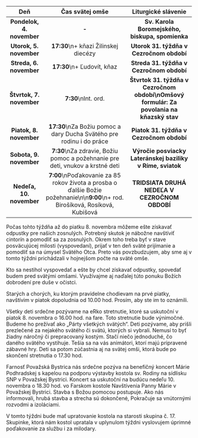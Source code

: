 <!-- title: "Informácie o omšiach - 03. - 10. november" -->
<!-- date: "2024-11-03" -->

| Deň | Čas svätej omše | Liturgické slávenie |
| :---: | :---: | :---: |
| **Pondelok, 4. november** | **-** | **Sv. Karola Boromejského, biskupa, spomienka** |
| **Utorok, 5. november** | **17:30**\n+ kňazi Žilinskej diecézy | **Utorok 31. týždňa v Cezročnom období** |
| **Streda, 6. november** | **17:30**\n+ Ľudovít, kňaz | **Streda 31. týždňa v Cezročnom období** |
| **Štvrtok, 7. november** | **7:30**\nInt. ord. | **Štvrtok 31. týždňa v Cezročnom období\nOmšový formulár: Za povolania na kňazský stav** |
| **Piatok, 8. november** | **17:30**\nZa Božiu pomoc a dary Ducha Svätého pre rodinu i do práce | **Piatok 31. týždňa v Cezročnom období** |
| **Sobota, 9. november** | **7:30**\nZa zdravie, Božiu pomoc a požehnanie pre deti, vnukov  a krstné deti | **Výročie posviacky Lateránskej baziliky v Ríme, sviatok** |
| **Nedeľa, 10. november** | **7:00**\nPoďakovanie za 85 rokov života a prosba o ďalšie Božie požehnanie\n\n**9:00**\n+ rod. Birošíková, Rosíková, Kubišová | **TRIDSIATA DRUHÁ NEDEĽA V CEZROČNOM OBDOBÍ** |

Počas tohto týždňa až do piatku 8. novembra môžeme ešte získavať odpustky pre našich zosnulých. Potrebný skutok je nábožne navštíviť cintorín a pomodliť sa za zosnulých. Okrem toho treba byť v stave posväcujúcej milosti (vyspovedaní), prijať v ten deň sväté prijímanie a pomodliť sa na úmysel Svätého Otca. Preto vás povzbudzujem, aby sme aj v tomto týždni prichádzali v  hojnejšom počte na sväté omše.

Kto sa nestihol vyspovedať a ešte by chcel získavať odpustky, spovedať budem pred svätými omšami. Využívajme aj naďalej túto ponuku Božích dobrodení pre duše v očistci.

Starých a chorých, ku ktorým pravidelne chodievam na prvé piatky, navštívim v piatok dopoludnia od 10.00 hod. Prosím, aby ste im to oznámili.

Všetky deti srdečne pozývame na eRko stretnutie, ktoré sa uskutoční v piatok 8. novembra o 16.00 hod. na fare. Toto stretnutie bude výnimočné. Budeme ho prežívať ako „Párty všetkých svätých“. Deti pozývame, aby prišli prezlečené za nejakého svätého či svätú, ktorých si vybrali. Nemusí to byť žiadny náročný či prepracovaný kostým. Stačí niečo jednoduché, čo daného svätého vystihuje. Tešia sa na vás animátori, ktorí majú pripravené zábavné hry. Deti sa potom zúčastnia aj na svätej omši, ktorá bude po skončení stretnutia o 17.30 hod.

Farnosť Považská Bystrica nás srdečne pozýva na benefičný koncert Márie Podhradskej s kapelou na podporu výstavby kostola sv. Rodiny na sídlisku SNP v Považskej Bystrici. Koncert sa uskutoční na budúcu nedeľu 10. novembra o 18.30 hod. vo Farskom kostole Navštívenia Panny Márie v Považskej Bystrici. Stavba s Božou pomocou postupuje. Ako nás informovali, hrubá stavba a strecha sú dokončené, Pokračuje sa vnútornými rozvodmi a izoláciami.
 
V tomto týždni bude mať upratovanie kostola na starosti skupina č. 17. Skupinke, ktorá nám kostol upratala v uplynulom týždni vyslovujem úprimné poďakovanie za službu i za milodary.

